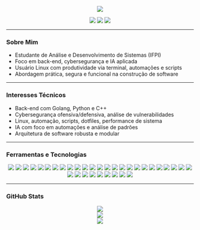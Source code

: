 <p align="center">
  <img src="https://readme-typing-svg.herokuapp.com/?color=6f8f5f&size=30&center=true&vCenter=true&width=1000&lines=HEY+DEV...." />
</p>

<p align="center">
  <img src="https://img.shields.io/badge/Linux%20User-1d232e?style=flat-square&logo=linux&logoColor=6f8f5f"/>
  <img src="https://img.shields.io/badge/Full%20Stack%20em%20andamento-1d232e?style=flat-square&logo=javascript&logoColor=6f8f5f"/>
  <img src="https://img.shields.io/badge/Cyberseguran%C3%A7a-1d232e?style=flat-square&logo=hackthebox&logoColor=6f8f5f"/>
</p>

---

### Sobre Mim

- Estudante de Análise e Desenvolvimento de Sistemas (IFPI)  
- Foco em back-end, cybersegurança e IA aplicada  
- Usuário Linux com produtividade via terminal, automações e scripts  
- Abordagem prática, segura e funcional na construção de software  

---

### Interesses Técnicos

- Back-end com Golang, Python e C++  
- Cybersegurança ofensiva/defensiva, análise de vulnerabilidades  
- Linux, automação, scripts, dotfiles, performance de sistema  
- IA com foco em automações e análise de padrões  
- Arquitetura de software robusta e modular  

---

### Ferramentas e Tecnologias

<p align="center">
  <img src="https://img.shields.io/badge/Golang-1d232e?style=for-the-badge&logo=go&logoColor=6f8f5f" />
  <img src="https://img.shields.io/badge/Python-1d232e?style=for-the-badge&logo=python&logoColor=6f8f5f" />
  <img src="https://img.shields.io/badge/C++-1d232e?style=for-the-badge&logo=c%2B%2B&logoColor=6f8f5f" />
  <img src="https://img.shields.io/badge/JavaScript-1d232e?style=for-the-badge&logo=javascript&logoColor=6f8f5f" />
  <img src="https://img.shields.io/badge/TypeScript-1d232e?style=for-the-badge&logo=typescript&logoColor=6f8f5f" />
  <img src="https://img.shields.io/badge/React-1d232e?style=for-the-badge&logo=react&logoColor=6f8f5f" />
  <img src="https://img.shields.io/badge/Vite-1d232e?style=for-the-badge&logo=vite&logoColor=6f8f5f" />
  <img src="https://img.shields.io/badge/Nginx-1d232e?style=for-the-badge&logo=nginx&logoColor=6f8f5f" />
  <img src="https://img.shields.io/badge/TensorFlow-1d232e?style=for-the-badge&logo=tensorflow&logoColor=6f8f5f" />
  <img src="https://img.shields.io/badge/Scikit--Learn-1d232e?style=for-the-badge&logo=scikitlearn&logoColor=6f8f5f" />
  <img src="https://img.shields.io/badge/Pandas-1d232e?style=for-the-badge&logo=pandas&logoColor=6f8f5f" />
  <img src="https://img.shields.io/badge/Numpy-1d232e?style=for-the-badge&logo=numpy&logoColor=6f8f5f" />
  <img src="https://img.shields.io/badge/Jupyter-1d232e?style=for-the-badge&logo=jupyter&logoColor=6f8f5f" />
  <img src="https://img.shields.io/badge/MLflow-1d232e?style=for-the-badge&logo=mlflow&logoColor=6f8f5f" />
  <img src="https://img.shields.io/badge/Gemini-1d232e?style=for-the-badge&logo=google&logoColor=6f8f5f" />
  <img src="https://img.shields.io/badge/Kali-1d232e?style=for-the-badge&logo=kalilinux&logoColor=6f8f5f" />
  <img src="https://img.shields.io/badge/Wireshark-1d232e?style=for-the-badge&logo=wireshark&logoColor=6f8f5f" />
  <img src="https://img.shields.io/badge/Metasploit-1d232e?style=for-the-badge&logo=metasploit&logoColor=6f8f5f" />
  <img src="https://img.shields.io/badge/Nmap-1d232e?style=for-the-badge&logo=gnuprivacyguard&logoColor=6f8f5f" />
  <img src="https://img.shields.io/badge/Burp%20Suite-1d232e?style=for-the-badge&logo=burpsuite&logoColor=6f8f5f" />
  <img src="https://img.shields.io/badge/Linux-1d232e?style=for-the-badge&logo=linux&logoColor=6f8f5f" />
  <img src="https://img.shields.io/badge/Arch-1d232e?style=for-the-badge&logo=archlinux&logoColor=6f8f5f" />
  <img src="https://img.shields.io/badge/Manjaro-1d232e?style=for-the-badge&logo=manjaro&logoColor=6f8f5f" />
  <img src="https://img.shields.io/badge/Fedora-1d232e?style=for-the-badge&logo=fedora&logoColor=6f8f5f" />
  <img src="https://img.shields.io/badge/Bash-1d232e?style=for-the-badge&logo=gnubash&logoColor=6f8f5f" />
  <img src="https://img.shields.io/badge/Tmux-1d232e?style=for-the-badge&logo=tmux&logoColor=6f8f5f" />
  <img src="https://img.shields.io/badge/Systemd-1d232e?style=for-the-badge&logo=systemd&logoColor=6f8f5f" />
  <img src="https://img.shields.io/badge/Hyprland-1d232e?style=for-the-badge&logo=neovim&logoColor=6f8f5f" />
  <img src="https://img.shields.io/badge/Docker-1d232e?style=for-the-badge&logo=docker&logoColor=6f8f5f" />
  <img src="https://img.shields.io/badge/Ansible-1d232e?style=for-the-badge&logo=ansible&logoColor=6f8f5f" />
  <img src="https://img.shields.io/badge/GitHub-1d232e?style=for-the-badge&logo=github&logoColor=6f8f5f" />
  <img src="https://img.shields.io/badge/VSCode-1d232e?style=for-the-badge&logo=visualstudiocode&logoColor=6f8f5f" />
  <img src="https://img.shields.io/badge/Neovim-1d232e?style=for-the-badge&logo=neovim&logoColor=6f8f5f" />
  <img src="https://img.shields.io/badge/Notion-1d232e?style=for-the-badge&logo=notion&logoColor=6f8f5f" />
</p>

---

### GitHub Stats

<div align="center">
  <img src="http://github-profile-summary-cards.vercel.app/api/cards/profile-details?username=sh1ftx&theme=github_dark&color=6f8f5f" />
  <br/>
  <img src="https://github-readme-stats.vercel.app/api?username=sh1ftx&show_icons=true&theme=tokyonight&title_color=6f8f5f&text_color=6f8f5f&icon_color=6f8f5f&bg_color=00000000" />
  <br/>
  <img src="https://github-readme-stats.vercel.app/api/top-langs/?username=sh1ftx&layout=compact&theme=tokyonight&title_color=6f8f5f&text_color=6f8f5f&icon_color=6f8f5f&bg_color=00000000" />
</div>
